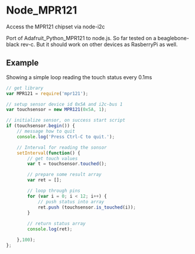 # Node_MPR121
Access the MPR121 chipset via node-i2c

Port of Adafruit_Python_MPR121 to node.js. So far tested on a beaglebone-black rev-c. But it should work on other devices as RasberryPi as well. 

## Example 
Showing a simple loop reading the touch status every 0.1ms

```js
// get library
var MPR121 = require('mpr121');

// setup sensor device id 0x5A and i2c-bus 1
var touchsensor = new MPR121(0x5A, 1);

// initialize sensor, on success start script
if (touchsensor.begin()) {
	// message how to quit
	console.log('Press Ctrl-C to quit.');

	// Interval for reading the sonsor
	setInterval(function() {
		// get touch values
		var t = touchsensor.touched();

		// prepare some result array
		var ret = [];

		// loop through pins
		for (var i = 0; i < 12; i++) {
			// push status into array
			ret.push (touchsensor.is_touched(i));
		}
		
		// return status array
		console.log(ret);

	},100);
};

```